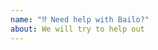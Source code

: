 ```yaml
---
name: "⁉️ Need help with Bailo?"
about: We will try to help out
---
```


<!--
If you have a question about Bailo that is not a bug report or feature request please include as much information as possible here and we will try to help you out.
-->
